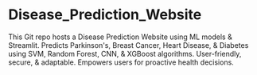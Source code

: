 # Disease_Prediction_Website
This Git repo hosts a Disease Prediction Website using ML models &amp; Streamlit. Predicts Parkinson's, Breast Cancer, Heart Disease, &amp; Diabetes using SVM, Random Forest, CNN, &amp; XGBoost algorithms. User-friendly, secure, &amp; adaptable. Empowers users for proactive health decisions.

